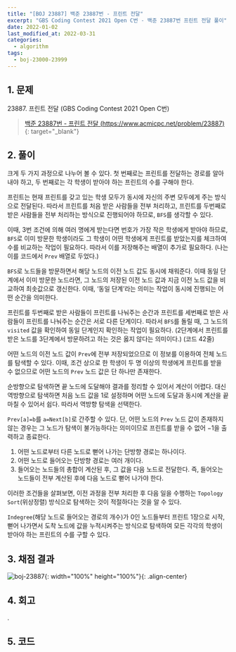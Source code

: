 ```yaml
---
title: "[BOJ 23887] 백준 23887번 - 프린트 전달"
excerpt: "GBS Coding Contest 2021 Open C번 - 백준 23887번 프린트 전달 풀이"
date: 2022-01-02
last_modified_at: 2022-03-31
categories:
  - algorithm
tags:
  - boj-23000-23999
---
```


## 1. 문제
$23887$. 프린트 전달 (GBS Coding Contest 2021 Open C번)

> [백준 23887번 - 프린트 전달 (https://www.acmicpc.net/problem/23887)](https://www.acmicpc.net/problem/23887){: target="_blank"}

## 2. 풀이

크게 두 가지 과정으로 나누어 볼 수 있다. 첫 번째로는 프린트를 전달하는 경로를 알아내야 하고, 두 번째로는 각 학생이 받아야 하는 프린트의 수를 구해야 한다.

프린트는 현재 프린트를 갖고 있는 학생 모두가 동시에 자신의 주변 모두에게 주는 방식으로 전달된다. 따라서 프린트를 처음 받은 사람들을 전부 처리하고, 프린트를 두번째로 받은 사람들을 전부 처리하는 방식으로 진행되어야 하므로, `BFS`를 생각할 수 있다. 

이때, $3$번 조건에 의해 여러 명에게 받는다면 번호가 가장 작은 학생에게 받아야 하므로, `BFS`로 이미 방문한 학생이라도 그 학생이 어떤 학생에게 프린트를 받았는지를 체크하여 수를 비교하는 작업이 필요하다. 따라서 이를 저장해주는 배열이 추가로 필요하다. (나는 이를 코드에서 `Prev` 배열로 두었다.)

`BFS`로 노드들을 방문하면서 해당 노드의 이전 노드 값도 동시에 채워준다. 이때 동일 단계에서 이미 방문한 노드라면, 그 노드의 저장된 이전 노드 값과 지금 이전 노드 값을 비교하여 최솟값으로 갱신한다. 이때, ‘동일 단계’라는 의미는 작업이 동시에 진행되는 어떤 순간을 의미한다. 

프린트를 두번째로 받은 사람들이 프린트를 나눠주는 순간과 프린트를 세번째로 받은 사람들이 프린트를 나눠주는 순간은 서로 다른 단계이다. 따라서 `BFS`를 돌릴 때, 그 노드의 `visited` 값을 확인하여 동일 단계인지 확인하는 작업이 필요하다. ($2$단계에서 프린트를 받은 노드를 $3$단계에서 방문하려고 하는 것은 옳지 않다는 의미이다.) (코드 42줄)

어떤 노드의 이전 노드 값이 `Prev`에 전부 저장되었으므로 이 정보를 이용하여 전체 노드를 탐색할 수 있다. 이때, 조건 상으로 한 학생이 두 명 이상의 학생에게 프린트를 받을 수 없으므로 어떤 노드의 `Prev` 노드 값은 단 하나만 존재한다. 

순방향으로 탐색하면 끝 노드에 도달해야 결과를 정리할 수 있어서 계산이 어렵다. 대신 역방향으로 탐색하면 처음 노드 값을 $1$로 설정하며 어떤 노드에 도달과 동시에 계산을 끝마칠 수 있어서 쉽다. 따라서 역방향 탐색을 선택한다. 

`Prev[a]=b`를 `a=Next[b]`로 간주할 수 있다. 단, 어떤 노드의 `Prev` 노드 값이 존재하지 않는 경우는 그 노드가 탐색이 불가능하다는 의미이므로 프린트를 받을 수 없어 $-1$을 출력하고 종료한다.

1.	어떤 노드로부터 다른 노드로 뻗어 나가는 단방향 경로는 하나이다.
1.	어떤 노드로 들어오는 단방향 경로는 여러 개이다.
1.	들어오는 노드들의 총합이 계산된 후, 그 값을 다음 노드로 전달한다. 즉, 들어오는 노드들이 전부 계산된 후에 다음 노드로 뻗어 나가야 한다.

이러한 조건들을 살펴보면, 이전 과정을 전부 처리한 후 다음 일을 수행하는 `Topology Sort`(위상정렬) 방식으로 탐색하는 것이 적절하다는 것을 알 수 있다. 

`Indegree`(해당 노드로 들어오는 경로의 개수)가 $0$인 노드들부터 프린트 $1$장으로 시작, 뻗어 나가면서 도착 노드에 값을 누적시켜주는 방식으로 탐색하여 모든 각각의 학생이 받아야 하는 프린트의 수를 구할 수 있다.

## 3. 채점 결과

![boj-23887](https://user-images.githubusercontent.com/30232837/160979050-dc44835f-d142-41c5-bf0b-8c4a216d039b.png "boj-23887"){: width="100%" height="100%"}{: .align-center}

## 4. 회고

.

## 5. 코드

<script src="https://gist.github.com/BurningFalls/5967b7900a7541e65039c5d9957bd28d.js"></script>